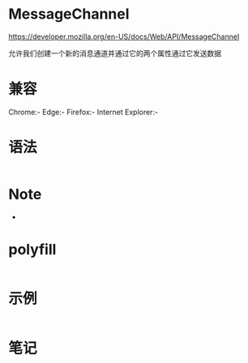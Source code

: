 # MessageChannel

https://developer.mozilla.org/en-US/docs/Web/API/MessageChannel

允许我们创建一个新的消息通道并通过它的两个属性通过它发送数据

# 兼容

Chrome:-
Edge:-
Firefox:-
Internet Explorer:-

# 语法

```js

```

# Note

-

# polyfill

```js

```

# 示例

```js

```

# 笔记
